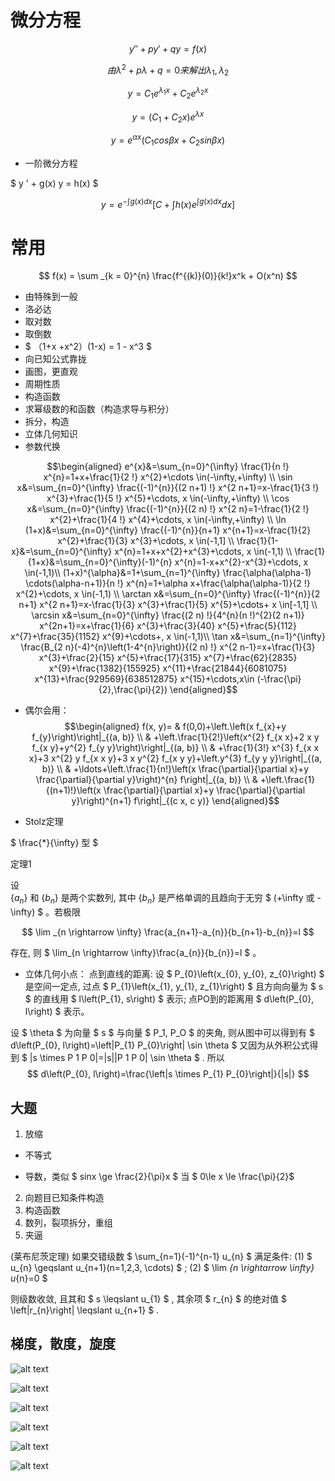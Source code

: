 # 微分方程
$$ y''  + py' +qy = f(x) $$

$$ 由\lambda ^2 + p \lambda  +q = 0 来解出\lambda _1 ,\lambda _2 $$

$$ y = C_1e^{\lambda _1 x} + C_2e^{\lambda _2 x} $$

$$ y = (C_1 +C_2 x ) e^{\lambda x} $$

$$ y = e^{\alpha x} (C_1cos\beta x + C_2sin\beta x) $$

* 一阶微分方程

$ y '  + g(x) y  = h(x) $

$$ y=e^{-\int g(x) d x}\left[C+\int h(x) e^{\int g(x) d x} d x\right]
$$

# 常用
$$ f(x) = \sum _{k = 0}^{n} \frac{f^{(k)}(0)}{k!}x^k + O(x^n) $$

* 由特殊到一般
* 洛必达
* 取对数
* 取倒数
* $ （1+x +x^2）(1-x) = 1 - x^3 $
* 向已知公式靠拢
* 画图，更直观
* 周期性质
* 构造函数
* 求幂级数的和函数（构造求导与积分）
* 拆分，构造
* 立体几何知识
* 参数代换

$$\begin{aligned}
e^{x}&=\sum_{n=0}^{\infty} \frac{1}{n !} x^{n}=1+x+\frac{1}{2 !} x^{2}+\cdots \in(-\infty,+\infty) \\
\sin x&=\sum_{n=0}^{\infty} \frac{(-1)^{n}}{(2 n+1) !} x^{2 n+1}=x-\frac{1}{3 !} x^{3}+\frac{1}{5 !} x^{5}+\cdots, x \in(-\infty,+\infty) \\
\cos x&=\sum_{n=0}^{\infty} \frac{(-1)^{n}}{(2 n) !} x^{2 n}=1-\frac{1}{2 !} x^{2}+\frac{1}{4 !} x^{4}+\cdots, x \in(-\infty,+\infty) \\
\ln (1+x)&=\sum_{n=0}^{\infty} \frac{(-1)^{n}}{n+1} x^{n+1}=x-\frac{1}{2} x^{2}+\frac{1}{3} x^{3}+\cdots, x \in(-1,1] \\
\frac{1}{1-x}&=\sum_{n=0}^{\infty} x^{n}=1+x+x^{2}+x^{3}+\cdots, x \in(-1,1) \\
\frac{1}{1+x}&=\sum_{n=0}^{\infty}(-1)^{n} x^{n}=1-x+x^{2}-x^{3}+\cdots, x \in(-1,1)\\
    (1+x)^{\alpha}&=1+\sum_{n=1}^{\infty} \frac{\alpha(\alpha-1) \cdots(\alpha-n+1)}{n !} x^{n}=1+\alpha x+\frac{\alpha(\alpha-1)}{2 !} x^{2}+\cdots, x \in(-1,1) \\
    \arctan x&=\sum_{n=0}^{\infty} \frac{(-1)^{n}}{2 n+1} x^{2 n+1}=x-\frac{1}{3} x^{3}+\frac{1}{5} x^{5}+\cdots+ x \in[-1,1] \\
    \arcsin x&=\sum_{n=0}^{\infty} \frac{(2 n) !}{4^{n}(n !)^{2}(2 n+1)} x^{2n+1}=x+\frac{1}{6} x^{3}+\frac{3}{40} x^{5}+\frac{5}{112} x^{7}+\frac{35}{1152} x^{9}+\cdots+, x \in(-1,1)\\
    \tan x&=\sum_{n=1}^{\infty} \frac{B_{2 n}(-4)^{n}\left(1-4^{n}\right)}{(2 n) !} x^{2 n-1}=x+\frac{1}{3} x^{3}+\frac{2}{15} x^{5}+\frac{17}{315} x^{7}+\frac{62}{2835} x^{9}+\frac{1382}{155925} x^{11}+\frac{21844}{6081075} x^{13}+\frac{929569}{638512875} x^{15}+\cdots,x\in (-\frac{\pi}{2},\frac{\pi}{2})
\end{aligned}$$

* 偶尔会用：
$$\begin{aligned}
f(x, y)= & f(0,0)+\left.\left(x f_{x}+y f_{y}\right)\right|_{(a, b)} \\
& +\left.\frac{1}{2!}\left(x^{2} f_{x x}+2 x y f_{x y}+y^{2} f_{y y}\right)\right|_{(a, b)} \\
& +\frac{1}{3!} x^{3} f_{x x x}+3 x^{2} y f_{x x y}+3 x y^{2} f_{x y y}+\left.y^{3} f_{y y y}\right|_{(a, b)} \\
& +\ldots+\left.\frac{1}{n!}\left(x \frac{\partial}{\partial x}+y \frac{\partial}{\partial y}\right)^{n} f\right|_{(a, b)} \\
& +\left.\frac{1}{(n+1)!}\left(x \frac{\partial}{\partial x}+y \frac{\partial}{\partial y}\right)^{n+1} f\right|_{(c x, c y)}
\end{aligned}$$

* Stolz定理 

$ \frac{*}{\infty}  型 $


定理1 

设  
$\left\{a_{n}\right\}$ 和 $\left\{b_{n}\right\}$
是两个实数列, 其中 $\left\{b_{n}\right\}$ 是严格单调的且趋向于无穷 $ (+\infty  或  -\infty) $ 。若极限 

$$ \lim _{n \rightarrow \infty} \frac{a_{n+1}-a_{n}}{b_{n+1}-b_{n}}=l $$ 

存在, 则 $ \lim_{n \rightarrow \infty}\frac{a_{n}}{b_{n}}=l $ 。

* 立体几何小点：
点到直线的距离: 设 $ P_{0}\left(x_{0}, y_{0}, z_{0}\right) $ 是空间一定点, 过点 $ P_{1}\left(x_{1}, y_{1}, z_{1}\right) $ 且方向向量为 $ s $ 的直线用 $ l\left(P_{1}, s\right) $ 表示; 点PO到的距离用 $ d\left(P_{0}, l\right) $ 表示。

设 $ \theta $ 为向量 $ s $ 与向量 $ P_1, P_O $ 的夹角, 则从图中可以得到有 $ d\left(P_{0}, l\right)=\left|P_{1} P_{0}\right| \sin \theta $
 又因为从外积公式得到  $ |s \times P 1 P 0|=|s||P 1 P 0| \sin \theta $ .
所以 
$$ d\left(P_{0}, l\right)=\frac{\left|s \times P_{1} P_{0}\right|}{|s|} $$ 

## 大题
1. 放缩

* 不等式

* 导数，类似 $ sinx \ge \frac{2}{\pi}x $ 当 $ 0\le x \le  \frac{\pi}{2}$

2. 向题目已知条件构造
3. 构造函数
4. 数列，裂项拆分，重组
5. 夹逼

(莱布尼茨定理) 如果交错级数 $ \sum_{n=1}(-1)^{n-1} u_{n} $ 满足条件:
(1) $ u_{n} \geqslant u_{n+1}(n=1,2,3, \cdots) $ ;
(2) $ \lim _{n \rightarrow \infty} u_{n}=0 $
 
则级数收敛, 且其和 $ s \leqslant u_{1} $ , 其余项 $ r_{n} $ 的绝对值 $ \left|r_{n}\right| \leqslant u_{n+1} $ .

## 梯度，散度，旋度
![alt text](<pic/截屏2025-05-20 19.17.29.png>)

![alt text](<pic/截屏2025-05-20 19.18.16.png>)

![alt text](<pic/截屏2025-05-20 19.18.41.png>)

![alt text](<pic/截屏2025-05-20 19.19.03.png>)

![alt text](<pic/截屏2025-05-20 19.19.30.png>)

![alt text](<pic/截屏2025-05-20 19.19.53.png>)